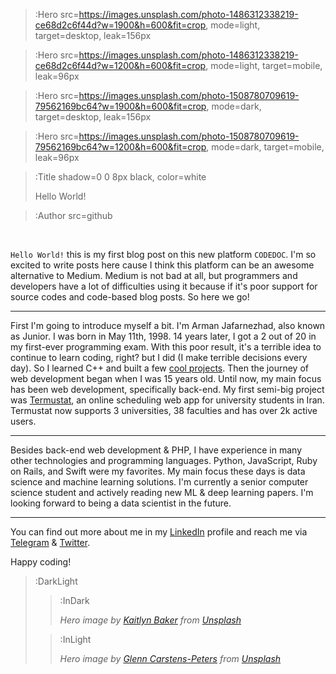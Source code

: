 > :Hero src=https://images.unsplash.com/photo-1486312338219-ce68d2c6f44d?w=1900&h=600&fit=crop,
>       mode=light,
>       target=desktop,
>       leak=156px

> :Hero src=https://images.unsplash.com/photo-1486312338219-ce68d2c6f44d?w=1200&h=600&fit=crop,
>       mode=light,
>       target=mobile,
>       leak=96px

> :Hero src=https://images.unsplash.com/photo-1508780709619-79562169bc64?w=1900&h=600&fit=crop,
>       mode=dark,
>       target=desktop,
>       leak=156px

> :Hero src=https://images.unsplash.com/photo-1508780709619-79562169bc64?w=1200&h=600&fit=crop,
>       mode=dark,
>       target=mobile,
>       leak=96px

> :Title shadow=0 0 8px black, color=white
>
> Hello World!

> :Author src=github

<br>

`Hello World!` this is my first blog post on this new platform `CODEDOC`. I'm so excited to write posts here cause I think this platform can be an awesome alternative to Medium. Medium is not bad at all, but programmers and developers have a lot of difficulties using it because if it's poor support for source codes and code-based blog posts. So here we go!

---

First I'm going to introduce myself a bit. I'm Arman Jafarnezhad, also known as Junior. I was born in May 11th, 1998. 14 years later, I got a 2 out of 20 in my first-ever programming exam. With this poor result, it's a terrible idea to continue to learn coding, right? but I did (I make terrible decisions every day). So I learned C++ and built a few [cool projects](http://cppapps.blog.ir/category/C-Graphics/). Then the journey of web development began when I was 15 years old. Until now, my main focus has been web development, specifically back-end. My first semi-big project was [Termustat](http://termustat.ir), an online scheduling web app for university students in Iran. Termustat now supports 3 universities, 38 faculties and has over 2k active users.

---

Besides back-end web development & PHP, I have experience in many other technologies and programming languages. Python, JavaScript, Ruby on Rails, and Swift were my favorites.
My main focus these days is data science and machine learning solutions. I'm currently a senior computer science student and actively reading new ML & deep learning papers. I'm looking forward to being a data scientist in the future.

---

You can find out more about me in my [LinkedIn](https://linkedin.com/in/ArmanJr) profile and reach me via [Telegram](https://t.me/ArmanHimself) & [Twitter](https://twitter.com/theArmanJr).

Happy coding!


> :DarkLight
> > :InDark
> >
> > _Hero image by [Kaitlyn Baker](https://unsplash.com/@kaitlynbaker) from [Unsplash](https://unsplash.com)_
>
> > :InLight
> >
> > _Hero image by [Glenn Carstens-Peters](https://unsplash.com/@glenncarstenspeters) from [Unsplash](https://unsplash.com)_